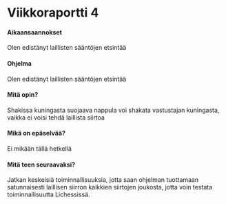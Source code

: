 # Viikkoraportti 4

#### Aikaansaannokset

Olen edistänyt laillisten sääntöjen etsintää

#### Ohjelma

Olen edistänyt laillisten sääntöjen etsintää

#### Mitä opin?

Shakissa kuningasta suojaava nappula voi shakata vastustajan kuningasta, vaikka ei voisi tehdä laillista siirtoa

#### Mikä on epäselvää?

Ei mikään tällä hetkellä

#### Mitä teen seuraavaksi?

Jatkan keskeisiä toiminnallisuuksia, jotta saan ohjelman tuottamaan satunnaisesti laillisen siirron kaikkien siirtojen joukosta, jotta voin testata toiminnallisuutta Lichessissä.
